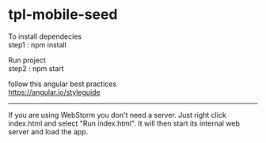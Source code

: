 # tpl-mobile-seed

To install dependecies <br />
step1 : npm install

Run project <br />
step2 : npm start

follow this angular best practices <br />
https://angular.io/styleguide

------------------------------------------------------------------------------------------------------------------------------------
If you are using WebStorm you don't need a server. Just right click index.html and select "Run index.html". It will then start its internal web server and load the app.
